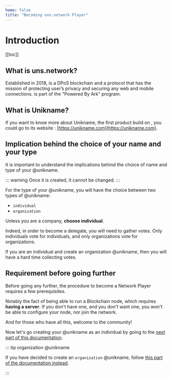 ```yaml
---
home: false
title: "Becoming uns.network Player"
---
```


# Introduction

[[toc]]

## What is uns.network?

Established in 2018, <brand name="uns"/> is a DPoS blockchain and a protocol that has the mission of protecting user’s privacy and securing any web and mobile connections.
<brand name="uns"/> is part of the "Powered By Ark" program.

## What is Unikname?

If you want to know more about Unikname, the first product build on <brand name="uns"/>, you could go to its website : [https://unikname.com](https://unikname.com).

## Implication behind the choice of your name and your type

It is important to understand the implications behind the choice of name and type of your @unikname.

::: warning
Once it is created, it cannot be changed.
:::

For the type of your @unikname, you will have the choice between two types of @unikname:

- `individual`
- `organization`

Unless you are a company, **choose individual**.

Indeed, in order to become a delegate, you will need to gather votes.
Only individuals vote for individuals, and only organizations vote for organizations.

If you are an individual and create an organization @unikname, then you will have a hard time collecting votes.

## Requirement before going further

Before going any further, the procedure to become a Network Player requires a few prerequisites.

Notably the fact of being able to run a Blockchain node, which requires **having a server**.
If you don't have one, and you don't want one, you won't be able to configure your node, nor join the network.

And for those who have all this, welcome to the community!

Now let's go creating your @unikname as an individual by going to the [next part of this documentation](./creating-your-unikname-individual).


::: tip organization @unikname

If you have decided to create an `organization` @unikname, follow [this part of the documentation instead](./creating-unikname-organization).

:::

